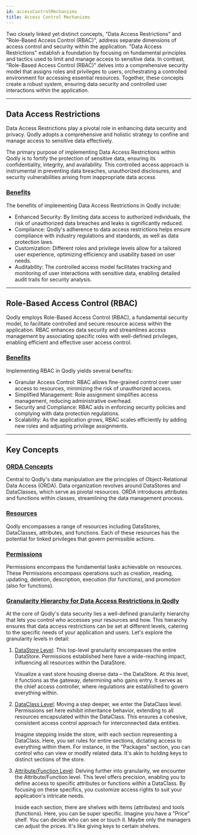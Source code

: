 ```yaml
---
id: accessControlMechanisms
title: Access Control Mechanisms
---
```




Two closely linked yet distinct concepts, "Data Access Restrictions" and "Role-Based Access Control (RBAC)", address separate dimensions of access control and security within the application. "Data Access Restrictions" establish a foundation by focusing on fundamental principles and tactics used to limit and manage access to sensitive data. In contrast, "Role-Based Access Control (RBAC)" delves into a comprehensive security model that assigns roles and privileges to users, orchestrating a controlled environment for accessing essential resources. Together, these concepts create a robust system, ensuring data security and controlled user interactions within the application.

---

## Data Access Restrictions

Data Access Restrictions play a pivotal role in enhancing data security and privacy. Qodly adopts a comprehensive and holistic strategy to confine and manage access to sensitive data effectively.

The primary purpose of implementing Data Access Restrictions within Qodly is to fortify the protection of sensitive data, ensuring its confidentiality, integrity, and availability. This controlled access approach is instrumental in preventing data breaches, unauthorized disclosures, and security vulnerabilities arising from inappropriate data access

### <u> Benefits </u> 

The benefits of implementing Data Access Restrictions in Qodly include:

- Enhanced Security: By limiting data access to authorized individuals, the risk of unauthorized data breaches and leaks is significantly reduced.
- Compliance: Qodly's adherence to data access restrictions helps ensure compliance with industry regulations and standards, as well as data protection laws.
- Customization: Different roles and privilege levels allow for a tailored user experience, optimizing efficiency and usability based on user needs.
- Auditability: The controlled access model facilitates tracking and monitoring of user interactions with sensitive data, enabling detailed audit trails for security analysis.

---

## Role-Based Access Control (RBAC) 

Qodly employs Role-Based Access Control (RBAC), a fundamental security model, to facilitate controlled and secure resource access within the application. RBAC enhances data security and streamlines access management by associating specific roles with well-defined privileges, enabling efficient and effective user access control.

### <u> Benefits </u> 

Implementing RBAC in Qodly yields several benefits:

- Granular Access Control: RBAC allows fine-grained control over user access to resources, minimizing the risk of unauthorized access.
- Simplified Management: Role assignment simplifies access management, reducing administrative overhead.
- Security and Compliance: RBAC aids in enforcing security policies and complying with data protection regulations.
- Scalability: As the application grows, RBAC scales efficiently by adding new roles and adjusting privilege assignments.


---

## Key Concepts 
 

### <u> ORDA Concepts </u> 

Central to Qodly's data manipulation are the principles of Object-Relational Data Access (ORDA). Data organization revolves around DataStores and DataClasses, which serve as pivotal resources. ORDA introduces attributes and functions within classes, streamlining the data management process.

### <u> Resources </u> 

Qodly encompasses a range of resources including DataStores, DataClasses, attributes, and functions. Each of these resources has the potential for linked privileges that govern permissible actions.

### <u> Permissions </u> 

Permissions encompass the fundamental tasks achievable on resources. These Permissions encompass operations such as creation, reading, updating, deletion, description, execution (for functions), and promotion (also for functions).

### <u> Granularity Hierarchy for Data Access Restrictions in Qodly </u> 

At the core of Qodly's data security lies a well-defined granularity hierarchy that lets you control who accesses your resources and how. This hierarchy ensures that data access restrictions can be set at different levels, catering to the specific needs of your application and users. Let's explore the granularity levels in detail:


1. <u>DataStore Level</u>: This top-level granularity encompasses the entire DataStore. Permissions established here have a wide-reaching impact, influencing all resources within the DataStore.

    Visualize a vast store housing diverse data – the DataStore. At this level, it functions as the gateway, determining who gains entry. It serves as the chief access controller, where regulations are established to govern everything within.


2. <u>DataClass Level</u>: Moving a step deeper, we enter the DataClass level. Permissions set here exhibit inheritance behavior, extending to all resources encapsulated within the DataClass. This ensures a cohesive, consistent access control approach for interconnected data entities.

    Imagine stepping inside the store, with each section representing a DataClass. Here, you set rules for entire sections, dictating access to everything within them. For instance, in the "Packages" section, you can control who can view or modify related data. It's akin to holding keys to distinct sections of the store.

3. <u>Attribute/Function Level</u>: Delving further into granularity, we encounter the Attribute/Function level. This level offers precision, enabling you to define access to specific attributes or functions within a DataClass. By focusing on these specifics, you customize access rights to suit your application's intricate needs.

    Inside each section, there are shelves with items (attributes) and tools (functions). Here, you can be super specific. Imagine you have a "Price" shelf. You can decide who can see or touch it. Maybe only the managers can adjust the prices. It's like giving keys to certain shelves.

